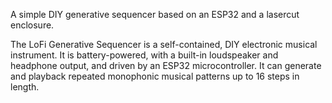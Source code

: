 A simple DIY generative sequencer based on an ESP32 and a lasercut enclosure.

The LoFi Generative Sequencer is a self-contained, DIY electronic musical instrument. It is battery-powered, with a built-in loudspeaker and headphone output, and driven by an ESP32 microcontroller. It can generate and playback repeated monophonic musical patterns up to 16 steps in length.
